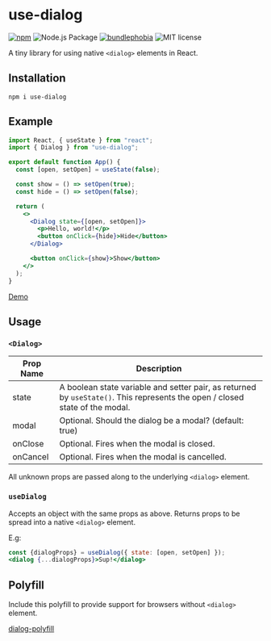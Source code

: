 
# use-dialog

[![npm](https://img.shields.io/npm/v/use-dialog.svg)](https://www.npmjs.com/package/use-dialog) ![Node.js Package](https://github.com/mxmul/use-dialog/workflows/Node.js%20Package/badge.svg) [![bundlephobia](https://badgen.net/bundlephobia/minzip/use-dialog)](https://bundlephobia.com/result?p=use-dialog) ![MIT license](https://badgen.now.sh/badge/license/MIT)

A tiny library for using native `<dialog>` elements in React.

## Installation

```
npm i use-dialog
```

## Example

```jsx
import React, { useState } from "react";
import { Dialog } from "use-dialog";

export default function App() {
  const [open, setOpen] = useState(false);

  const show = () => setOpen(true);
  const hide = () => setOpen(false);

  return (
    <>
      <Dialog state={[open, setOpen]}>
        <p>Hello, world!</p>
        <button onClick={hide}>Hide</button>
      </Dialog>

      <button onClick={show}>Show</button>
    </>
  );
}
```

[Demo](https://codesandbox.io/s/use-dialog-s9nmf)

## Usage

### `<Dialog>`

| Prop Name | Description |
|-----------|-------------|
| state | A boolean state variable and setter pair, as returned by `useState()`. This represents the open / closed state of the modal. |
| modal | Optional. Should the dialog be a modal? (default: true) |
| onClose | Optional. Fires when the modal is closed. |
| onCancel |  Optional. Fires when the modal is cancelled. |

All unknown props are passed along to the underlying `<dialog>` element.

### `useDialog`

Accepts an object with the same props as above. Returns props to be spread into a native `<dialog>` element.

E.g:

```jsx
const {dialogProps} = useDialog({ state: [open, setOpen] });
<dialog {...dialogProps}>Sup!</dialog>
```

## Polyfill

Include this polyfill to provide support for browsers without `<dialog>` element.

[dialog-polyfill](https://github.com/GoogleChrome/dialog-polyfill)
